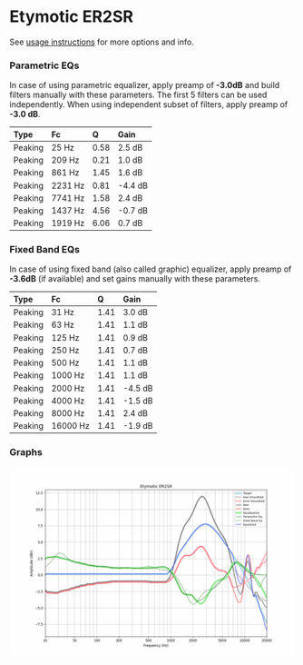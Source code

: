 # Etymotic ER2SR
See [usage instructions](https://github.com/jaakkopasanen/AutoEq#usage) for more options and info.

### Parametric EQs
In case of using parametric equalizer, apply preamp of **-3.0dB** and build filters manually
with these parameters. The first 5 filters can be used independently.
When using independent subset of filters, apply preamp of **-3.0 dB**.

| Type    | Fc      |    Q | Gain    |
|:--------|:--------|:-----|:--------|
| Peaking | 25 Hz   | 0.58 | 2.5 dB  |
| Peaking | 209 Hz  | 0.21 | 1.0 dB  |
| Peaking | 861 Hz  | 1.45 | 1.6 dB  |
| Peaking | 2231 Hz | 0.81 | -4.4 dB |
| Peaking | 7741 Hz | 1.58 | 2.4 dB  |
| Peaking | 1437 Hz | 4.56 | -0.7 dB |
| Peaking | 1919 Hz | 6.06 | 0.7 dB  |

### Fixed Band EQs
In case of using fixed band (also called graphic) equalizer, apply preamp of **-3.6dB**
(if available) and set gains manually with these parameters.

| Type    | Fc       |    Q | Gain    |
|:--------|:---------|:-----|:--------|
| Peaking | 31 Hz    | 1.41 | 3.0 dB  |
| Peaking | 63 Hz    | 1.41 | 1.1 dB  |
| Peaking | 125 Hz   | 1.41 | 0.9 dB  |
| Peaking | 250 Hz   | 1.41 | 0.7 dB  |
| Peaking | 500 Hz   | 1.41 | 1.1 dB  |
| Peaking | 1000 Hz  | 1.41 | 1.1 dB  |
| Peaking | 2000 Hz  | 1.41 | -4.5 dB |
| Peaking | 4000 Hz  | 1.41 | -1.5 dB |
| Peaking | 8000 Hz  | 1.41 | 2.4 dB  |
| Peaking | 16000 Hz | 1.41 | -1.9 dB |

### Graphs
![](./Etymotic%20ER2SR.png)